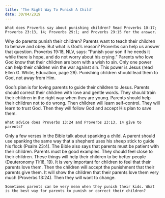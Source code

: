 ```yaml
---
title: 'The Right Way To Punish A Child'
date: 30/04/2019
---
```


`What does Proverbs say about punishing children? Read Proverbs 10:17; Proverbs 23:13, 14; Proverbs 29:1; and Proverbs 29:15 for the answer.`

Why do parents punish their children? Parents want to teach their children to behave and obey. But what is God’s reason? Proverbs can help us answer that question. Proverbs 19:18, NLV, says: “Punish your son if he needs it while there is hope, and do not worry about his crying.” Parents who love God know that their children are born with a wish to sin. Only one power can help their children win the war against sin. This power is Jesus (read Ellen G. White, Education, page 29). Punishing children should lead them to God, not away from Him.

God’s plan is for loving parents to guide their children to Jesus. Parents should correct their children with love and gentle words. They should train their children in the right way when they are young. Parents should help their children not to do wrong. Then children will learn self-control. They will learn to trust God. Then they will follow God and accept His plan to save them.

`What advice does Proverbs 13:24 and Proverbs 23:13, 14 give to parents?`

Only a few verses in the Bible talk about spanking a child. A parent should use spanking the same way that a shepherd uses his sheep stick to guide his flock (Psalm 23:4). The Bible also says that parents must be patient with their children. Parents must be good examples. They should feel close to their children. These things will help their children to be better people (Deuteronomy 11:18, 19). It is very important for children to feel that their parents love them. Then the children will accept the punishment that their parents give them. It will show the children that their parents love them very much (Proverbs 13:24). Then they will want to change. 

`Sometimes parents can be very mean when they punish their kids. What is the best way for parents to punish or correct their children?`